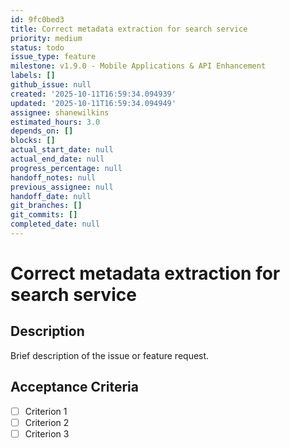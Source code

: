 ```yaml
---
id: 9fc0bed3
title: Correct metadata extraction for search service
priority: medium
status: todo
issue_type: feature
milestone: v1.9.0 - Mobile Applications & API Enhancement
labels: []
github_issue: null
created: '2025-10-11T16:59:34.094939'
updated: '2025-10-11T16:59:34.094949'
assignee: shanewilkins
estimated_hours: 3.0
depends_on: []
blocks: []
actual_start_date: null
actual_end_date: null
progress_percentage: null
handoff_notes: null
previous_assignee: null
handoff_date: null
git_branches: []
git_commits: []
completed_date: null
---
```


# Correct metadata extraction for search service

## Description

Brief description of the issue or feature request.

## Acceptance Criteria

- [ ] Criterion 1
- [ ] Criterion 2
- [ ] Criterion 3